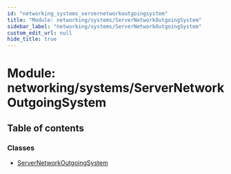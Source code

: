 ```yaml
---
id: "networking_systems_servernetworkoutgoingsystem"
title: "Module: networking/systems/ServerNetworkOutgoingSystem"
sidebar_label: "networking/systems/ServerNetworkOutgoingSystem"
custom_edit_url: null
hide_title: true
---
```


# Module: networking/systems/ServerNetworkOutgoingSystem

## Table of contents

### Classes

- [ServerNetworkOutgoingSystem](../classes/networking_systems_servernetworkoutgoingsystem.servernetworkoutgoingsystem.md)
